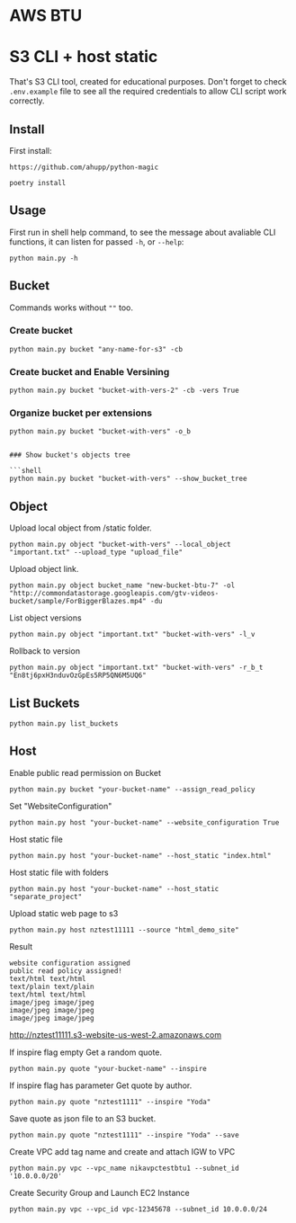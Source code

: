 # AWS BTU
# S3 CLI + host static

That's S3 CLI tool, created for educational purposes. Don't forget to check `.env.example` file to see all the required credentials to allow CLI script work correctly.

## Install
First install:
```
https://github.com/ahupp/python-magic
```

```
poetry install
```

## Usage

First run in shell help command, to see the message about avaliable CLI functions, it can listen for passed `-h`, or `--help`:

```shell
python main.py -h
```

## Bucket
Commands works without  `""` too.

### Create bucket

```shell
python main.py bucket "any-name-for-s3" -cb
```

### Create bucket and Enable Versining

```shell
python main.py bucket "bucket-with-vers-2" -cb -vers True
```

### Organize bucket per extensions

```shell
python main.py bucket "bucket-with-vers" -o_b
```
```

### Show bucket's objects tree

```shell
python main.py bucket "bucket-with-vers" --show_bucket_tree
```


## Object

Upload local object from /static folder.
```shell
python main.py object "bucket-with-vers" --local_object "important.txt" --upload_type "upload_file"
```

Upload object link.
```shell
python main.py object bucket_name "new-bucket-btu-7" -ol "http://commondatastorage.googleapis.com/gtv-videos-bucket/sample/ForBiggerBlazes.mp4" -du
```
List object versions

```shell
python main.py object "important.txt" "bucket-with-vers" -l_v 
```

Rollback to version

```shell
python main.py object "important.txt" "bucket-with-vers" -r_b_t "En8tj6pxH3nduvOzGpEs5RP5QN6M5UQ6"
```
## List Buckets


```shell
python main.py list_buckets
```

## Host
Enable public read permission on Bucket

```shell
python main.py bucket "your-bucket-name" --assign_read_policy
```

Set "WebsiteConfiguration"

```shell
python main.py host "your-bucket-name" --website_configuration True
```

Host static file

```shell
python main.py host "your-bucket-name" --host_static "index.html"
```


Host static file with folders

```shell
python main.py host "your-bucket-name" --host_static "separate_project"
```

Upload static web page to s3 

```shell
python main.py host nztest11111 --source "html_demo_site"
```
Result
```
website configuration assigned
public read policy assigned!
text/html text/html
text/plain text/plain
text/html text/html
image/jpeg image/jpeg
image/jpeg image/jpeg
image/jpeg image/jpeg
```
http://nztest11111.s3-website-us-west-2.amazonaws.com


If inspire flag empty Get a random quote.

```shell
python main.py quote "your-bucket-name" --inspire
```

If inspire flag has parameter Get quote by author.

```shell
python main.py quote "nztest1111" --inspire "Yoda"
```

Save quote as json file to an S3 bucket.

```shell
python main.py quote "nztest1111" --inspire "Yoda" --save
```

Create VPC add tag name and create and attach IGW to VPC

```shell
python main.py vpc --vpc_name nikavpctestbtu1 --subnet_id '10.0.0.0/20'
```

Create Security Group and Launch EC2 Instance
```shell
python main.py vpc --vpc_id vpc-12345678 --subnet_id 10.0.0.0/24
```
